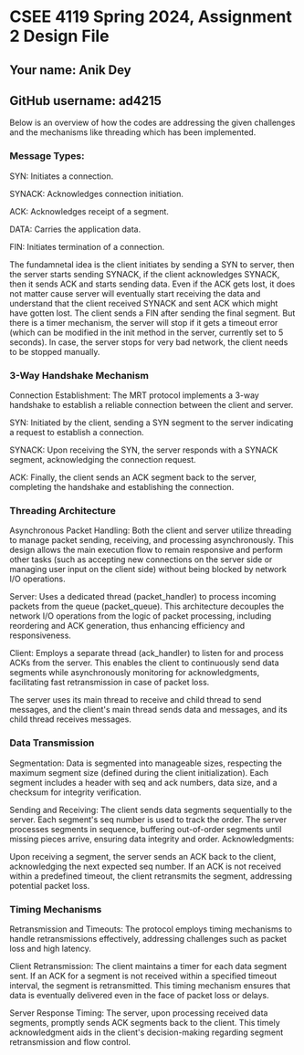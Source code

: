 # CSEE 4119 Spring 2024, Assignment 2 Design File
## Your name: Anik Dey
## GitHub username: ad4215

Below is an overview of how the codes are addressing the given challenges and the mechanisms like threading which has been implemented.

### Message Types:

SYN: Initiates a connection.

SYNACK: Acknowledges connection initiation.

ACK: Acknowledges receipt of a segment.

DATA: Carries the application data.

FIN: Initiates termination of a connection.


The fundamnetal idea is the client initiates by sending a SYN to server, then the server starts sending SYNACK, if the client acknowledges SYNACK, then it sends ACK and starts sending data. Even if the ACK gets lost, it does not matter cause server will eventually start receiving the data and understand that the client received SYNACK and sent ACK which might have gotten lost. The client sends a FIN after sending the final segment. But there is a timer mechanism, the server will stop if it gets a timeout error (which can be modified in the init method in the server, currently set to 5 seconds). In case, the server stops for very bad network, the client needs to be stopped manually. 

### 3-Way Handshake Mechanism

Connection Establishment: The MRT protocol implements a 3-way handshake to establish a reliable connection between the client and server. 

SYN: Initiated by the client, sending a SYN segment to the server indicating a request to establish a connection.

SYNACK: Upon receiving the SYN, the server responds with a SYNACK segment, acknowledging the connection request.

ACK: Finally, the client sends an ACK segment back to the server, completing the handshake and establishing the connection.

### Threading Architecture

Asynchronous Packet Handling: Both the client and server utilize threading to manage packet sending, receiving, and processing asynchronously. This design allows the main execution flow to remain responsive and perform other tasks (such as accepting new connections on the server side or managing user input on the client side) without being blocked by network I/O operations.

Server: Uses a dedicated thread (packet_handler) to process incoming packets from the queue (packet_queue). This architecture decouples the network I/O operations from the logic of packet processing, including reordering and ACK generation, thus enhancing efficiency and responsiveness.

Client: Employs a separate thread (ack_handler) to listen for and process ACKs from the server. This enables the client to continuously send data segments while asynchronously monitoring for acknowledgments, facilitating fast retransmission in case of packet loss.

The server uses its main thread to receive and child thread to send messages, and the client's main thread sends data and messages, and its child thread receives messages. 

### Data Transmission

Segmentation: Data is segmented into manageable sizes, respecting the maximum segment size (defined during the client initialization). Each segment includes a header with seq and ack numbers, data size, and a checksum for integrity verification.

Sending and Receiving: The client sends data segments sequentially to the server. Each segment's seq number is used to track the order.
The server processes segments in sequence, buffering out-of-order segments until missing pieces arrive, ensuring data integrity and order.
Acknowledgments:

Upon receiving a segment, the server sends an ACK back to the client, acknowledging the next expected seq number.
If an ACK is not received within a predefined timeout, the client retransmits the segment, addressing potential packet loss.

### Timing Mechanisms

Retransmission and Timeouts: The protocol employs timing mechanisms to handle retransmissions effectively, addressing challenges such as packet loss and high latency.

Client Retransmission: The client maintains a timer for each data segment sent. If an ACK for a segment is not received within a specified timeout interval, the segment is retransmitted. This timing mechanism ensures that data is eventually delivered even in the face of packet loss or delays.

Server Response Timing: The server, upon processing received data segments, promptly sends ACK segments back to the client. This timely acknowledgment aids in the client's decision-making regarding segment retransmission and flow control.





